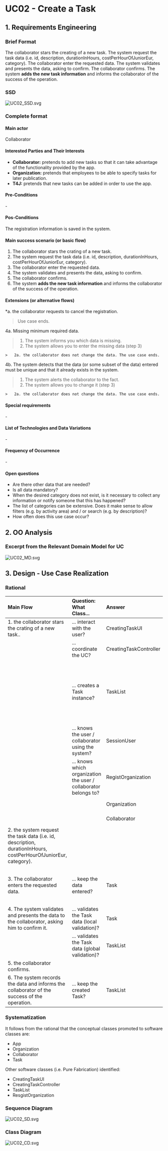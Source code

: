 # UC02 - Create a Task

## 1. Requirements Engineering

### Brief Format

The collaborator stars the creating of a new task. The system request the task data (i.e. id, description, durationInHours, costPerHourOfJuniorEur, category). The collaborator enter the requested data. The system validates and presents the data, asking to confirm. The collaborator confirms. The system **adds the new task information**  and informs the collaborator of the success of the operation.

### SSD
![UC02_SSD.svg](UC02_SSD.svg)


### Complete format

#### Main actor

Collaborator

#### Interested Parties and Their Interests
* **Collaborator:** pretends to add new tasks so that it can take advantage of the functionality provided by the app.
* **Organization:** pretends that employees to be able to specify tasks for later publication.
* **T4J:** pretends that new tasks can be added in order to use the app.


#### Pre-Conditions
\-

#### Pos-Conditions
The registration information is saved in the system.

#### Main success scenario (or basic flow)

1. The collaborator stars the crating of a new task.
2. The system request the task data (i.e. id, description, durationInHours, costPerHourOfJuniorEur, category).
3. The collaborator enter the requested data.
4. The system validates and presents the data, asking to confirm.
5. The collaborator confirms.
6. The system **adds the new task information**  and informs the collaborator of the success of the operation.

#### Extensions (or alternative flows)

*a. the collaborator requests to cancel the registration.

> Use case ends.

4a. Missing minimum required data.
>	1. The system informs you which data is missing.
>	2. The system allows you to enter the missing data (step 3)
>
	>	2a. the collaborator does not change the data. The use case ends.

4b. The system detects that the data (or some subset of the data) entered must be unique and that it already exists in the system.
>	1. The system alerts the collaborator to the fact.
>	2. The system allows you to change it (step 3)
>
	>	2a. the collaborator does not change the data. The use case ends.


#### Special requirements
\-

#### List of Technologies and Data Variations
\-

#### Frequency of Occurrence
\-

#### Open questions

* Are there other data that are needed?
* Is all data mandatory?
* When the desired category does not exist, is it necessary to collect any information or notify someone that this has happened?
* The list of categories can be extensive. Does it make sense to allow filters (e.g. by activity area) and / or search (e.g. by description)?
* How often does this use case occur?


## 2. OO Analysis

### Excerpt from the Relevant Domain Model for UC

![UC02_MD.svg](UC02_MD.svg)


## 3. Design - Use Case Realization

### Rational

| Main Flow | Question: What Class... | Answer  | Justification  |
|:--------------  |:---------------------- |:----------|:---------------------------- |
|1. the collaborator stars the crating of a new task..|... interact with the user?| CreatingTaskUI |Pure Fabrication|
| |... coordinate the UC?| CreatingTaskController |Controller|
| | ... creates a Task instance? | TaskList | Creator (Rule1) + HC / LC: in MD the Organization has a Task. By HC / LC delegates these responsibilities in TaskList. |
|| ... knows the user / collaborator using the system? | SessionUser | IE: cf. user management component documentation.
|| ... knows which organization the user / collaborator belongs to? | RegistOrganization | IE: knows all organizations. |
||| Organization | IE: knows employees. |
||| Collaborator | IE: knows data (e.g. email). |
|2. the system request the task data (i.e. id, description, durationInHours, costPerHourOfJuniorEur, category).||||
|3. The collaborator enters the requested data. | ... keep the data entered? | Task | Information Expert (IE) -instance created in step 1: it has its own data. |
|4. The system validates and presents the data to the collaborator, asking him to confirm it. | ... validates the Task data (local validation)? | Task | IE: has its own data.
| | ... validates the Task data (global validation)? | TaskList | IE: the TaskList contains / aggregates Task. |
|5. the collaborator confirms. ||||
|6. The system records the data and informs the collaborator of the success of the operation. | ... keep the created Task? | TaskList | IE: the TaskList contains / aggregates Task. |


### Systematization ##

 It follows from the rational that the conceptual classes promoted to software classes are:

 * App
 * Organization
 * Collaborator
 * Task


Other software classes (i.e. Pure Fabrication) identified:

 * CreatingTaskUI
 * CreatingTaskController
 * TaskList
 * ResgistOrganization


###	Sequence Diagram

![UC02_SD.svg](UC02_SD.svg)



###	Class Diagram

![UC02_CD.svg](UC02_CD.svg)
